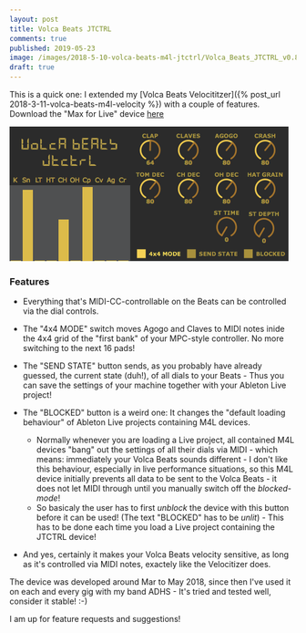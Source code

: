 ```yaml
---
layout: post
title: Volca Beats JTCTRL
comments: true
published: 2019-05-23
image: /images/2018-5-10-volca-beats-m4l-jtctrl/Volca_Beats_JTCTRL_v0.8.3.png
draft: true
---
```


This is a quick one: I extended my [Volca Beats Velocititzer]({% post_url 2018-3-11-volca-beats-m4l-velocity %}) with a couple of features.<br>
Download the "Max for Live" device [here](http://www.maxforlive.com/library/device/5479/volca-beats-jtctrl)<br>

![JTCTRL screenshot](/images/2018-5-10-volca-beats-m4l-jtctrl/Volca_Beats_JTCTRL_v0.8.3.png)

<a name="features"></a>
### Features

* Everything that's MIDI-CC-controllable on the Beats can be controlled via the dial controls.

* The "4x4 MODE" switch moves Agogo and Claves to MIDI notes inide the 4x4 grid of the "first bank" of your MPC-style controller. No more switching to the next 16 pads!

* The "SEND STATE" button sends, as you probably have already guessed, the current state (duh!), of all dials to your Beats - Thus you can save the settings of your machine together with your Ableton Live project!

* The "BLOCKED" button is a weird one: It changes the "default loading behaviour" of Ableton Live projects containing M4L devices.
    * Normally whenever you are loading a Live project, all contained M4L devices "bang" out the settings of all their dials via MIDI - which means: immediately your Volca Beats sounds different - I don't like this behaviour, especially in live performance situations, so this M4L device initially prevents all data to be sent to the Volca Beats - it does not let MIDI through until you manually switch off the _blocked-mode_!
    * So basicaly the user has to first _unblock_ the device with this button before it can be used! (The text "BLOCKED" has to be _unlit_) - This has to be done each time you load a Live project containing the JTCTRL device!

* And yes, certainly it makes your Volca Beats velocity sensitive, as long as it's controlled via MIDI notes, exactely like the Velocitizer does.

The device was developed around Mar to May 2018, since then I've used it on each and every gig with my band ADHS - It's tried and tested well, consider it stable! :-)

I am up for feature requests and suggestions!
